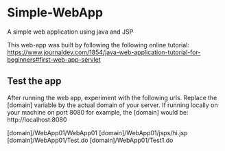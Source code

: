 # Simple-WebApp
A simple web application using java and JSP

This web-app was built by following the following online tutorial:  
https://www.journaldev.com/1854/java-web-application-tutorial-for-beginners#first-web-app-servlet

Test the app
------------
After running the web app, experiment with the following urls. Replace the [domain] variable by the actual domain of your server. If running locally on your machine on port 8080 for example, the [domain] would be: http://localhost:8080

[domain]/WebApp01/WebApp01
[domain]/WebApp01/jsps/hi.jsp
[domain]/WebApp01/Test.do
[domain]/WebApp01/Test1.do

